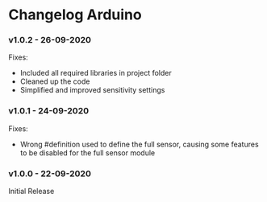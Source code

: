 # Changelog Arduino

### v1.0.2 - 26-09-2020
Fixes:
<ul>
<li>Included all required libraries in project folder</li>
<li>Cleaned up the code</li>
<li>Simplified and improved sensitivity settings</li>
</ul>

### v1.0.1 - 24-09-2020
Fixes:
<ul>
<li>Wrong #definition used to define the full sensor, causing some features to be disabled for the full sensor module</li>
</ul>

### v1.0.0 - 22-09-2020
Initial Release